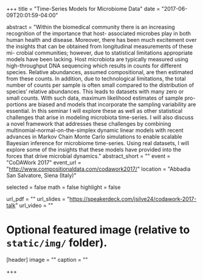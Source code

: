 +++
title = "Time-Series Models for Microbiome Data"
date = "2017-06-09T20:01:59-04:00"

abstract = "Within the biomedical community there is an increasing recognition of the importance that host- associated microbes play in both human health and disease. Moreover, there has been much excitement over the insights that can be obtained from longitudinal measurements of these mi- crobial communities; however, due to statistical limitations appropriate models have been lacking. Host microbiota are typically measured using high-throughput DNA sequencing which results in counts for different species. Relative abundances, assumed compositional, are then estimated from these counts. In addition, due to technological limitations, the total number of counts per sample is often small compared to the distribution of species’ relative abundances. This leads to datasets with many zero or small counts. With such data, maximum likelihood estimates of sample pro- portions are biased and models that incorporate the sampling variability are essential. In this seminar I will explore these as well as other statistical challenges that arise in modeling microbiota time-series. I will also discuss a novel framework that addresses these challenges by combining multinomial-normal-on-the-simplex dynamic linear models with recent advances in Markov Chain Monte Carlo simulations to enable scalable Bayesian inference for microbiome time-series. Using real datasets, I will explore some of the insights that these models have provided into the forces that drive microbial dynamics."
abstract_short = ""
event = "CoDAWork 2017"
event_url = "http://www.compositionaldata.com/codawork2017/"
location = "Abbadia San Salvatore, Siena (Italy)"

selected = false
math = false
highlight = false

url_pdf = ""
url_slides = "https://speakerdeck.com/jsilve24/codawork-2017-talk"
url_video = ""

# Optional featured image (relative to `static/img/` folder).
[header]
image = ""
caption = ""

+++
